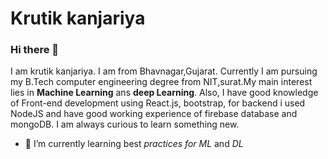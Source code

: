 # Krutik kanjariya

### Hi there 👋
  I am krutik kanjariya. I am from Bhavnagar,Gujarat. Currently I am pursuing my B.Tech computer engineering degree from NIT,surat.My main interest lies in **Machine Learning** ans **deep Learning**. Also, I have good knowledge of Front-end development using React.js, bootstrap, for backend i used NodeJS and have good working experience of firebase database and mongoDB. I am always curious to learn something new.
* 🌱 I’m currently learning best *practices for ML* and *DL*

<!--
**krutikkanzariya/krutikkanzariya** is a ✨ _special_ ✨ repository because its `README.md` (this file) appears on your GitHub profile.

Here are some ideas to get you started:

- 🔭 I’m currently working on ...
- 👯 I’m looking to collaborate on ...
- 🤔 I’m looking for help with ...
- 💬 Ask me about ...
- 📫 How to reach me: ...
- 😄 Pronouns: ...
- ⚡ Fun fact: ...
-->
